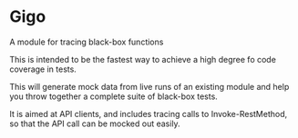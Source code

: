 # Gigo

A module for tracing black-box functions

This is intended to be the fastest way to achieve a high degree fo code coverage in tests.

This will generate mock data from live runs of an existing module and help you throw together a complete suite of black-box tests.

It is aimed at API clients, and includes tracing calls to Invoke-RestMethod, so that the API call can be mocked out easily.